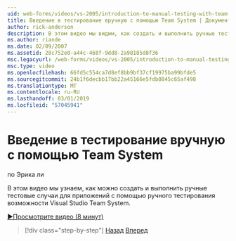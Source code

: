 ```yaml
---
uid: web-forms/videos/vs-2005/introduction-to-manual-testing-with-team-system
title: Введение в тестирование вручную с помощью Team System | Документация Майкрософт
author: rick-anderson
description: В этом видео мы видим, как создать и выполнить ручные тестовые случаи для приложений с помощью ручного тестирования возможности Visual Studio Team систе...
ms.author: riande
ms.date: 02/09/2007
ms.assetid: 28c752e0-a44c-468f-9dd8-2a98185d8f36
msc.legacyurl: /web-forms/videos/vs-2005/introduction-to-manual-testing-with-team-system
msc.type: video
ms.openlocfilehash: 66fd5c554ca7d8ef8bb9bf37cf19975ba99bfde5
ms.sourcegitcommit: 24b1f6decbb17bb22a45166e5fdb0845c65af498
ms.translationtype: MT
ms.contentlocale: ru-RU
ms.lasthandoff: 03/01/2019
ms.locfileid: "57045941"
---
```

<a name="introduction-to-manual-testing-with-team-system"></a>Введение в тестирование вручную с помощью Team System
====================
по Эрика ли

В этом видео мы узнаем, как можно создать и выполнить ручные тестовые случаи для приложений с помощью ручного тестирования возможности Visual Studio Team System.

[&#9654;Просмотрите видео (8 минут)](https://channel9.msdn.com/Blogs/ASP-NET-Site-Videos/introduction-to-manual-testing-with-team-system)

> [!div class="step-by-step"]
> [Назад](introduction-to-load-testing-web-applications-with-team-system.md)
> [Вперед](introduction-to-managing-and-running-tests-with-team-system.md)
